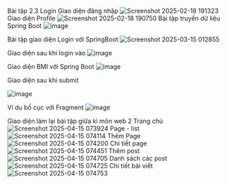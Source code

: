 Bài tập 2.3 Login
Giao diện đăng nhập
![Screenshot 2025-02-18 191323](https://github.com/user-attachments/assets/ac3dd9a1-191c-47cd-9d12-4f004dd6d3b5)
Giao diện Profile
![Screenshot 2025-02-18 190750](https://github.com/user-attachments/assets/ba02e915-f3d3-40e7-ab9e-c2520f845f04)
Bài tập truyền dữ liệu Spring Boot
![image](https://github.com/user-attachments/assets/573aa7bb-8973-4cbc-b7a2-5645027f0513)

Bài tập giao diện Login với SpringBoot
![Screenshot 2025-03-15 012855](https://github.com/user-attachments/assets/1955e767-0dc2-43e9-955f-7d78095d1dfe)

Giao diện sau khi login vào
![image](https://github.com/user-attachments/assets/37fc0df0-1a64-4e68-90d9-49c3600d014d)

Giao diện BMI với Spring Boot
![image](https://github.com/user-attachments/assets/ad2e8397-e85d-42a9-9f99-7eb1e421b751)

Giao diện sau khi submit

![image](https://github.com/user-attachments/assets/19db795f-b41b-452d-905d-3ccc23e936e4)

Ví dụ bố cục với Fragment
![image](https://github.com/user-attachments/assets/65af3c92-54d3-43a0-b663-3c3172ac4517)

Giao diện làm lại bài tập giữa kì môn web 2 
Trang chủ
![Screenshot 2025-04-15 073924](https://github.com/user-attachments/assets/2cacf894-e825-49e4-baaa-d8e0186ddbe4)
Page - list
![Screenshot 2025-04-15 074114](https://github.com/user-attachments/assets/6b2959bb-9855-4ddc-b318-49649fbf4b35)
Thêm Page
![Screenshot 2025-04-15 074200](https://github.com/user-attachments/assets/df6a3902-6116-44a3-9fc4-2b72a83a2a52)
Chi tiết page
![Screenshot 2025-04-15 074451](https://github.com/user-attachments/assets/ac949fc4-f6fb-4ea5-a657-e37e223fe31d)
Thêm post
![Screenshot 2025-04-15 074705](https://github.com/user-attachments/assets/269677b2-10ba-439f-891e-f8e6b20727f9)
Danh sách các post
![Screenshot 2025-04-15 074725](https://github.com/user-attachments/assets/1ecca128-fbb7-4c5b-a7b8-521f979338c7)
Chi tiết bài viết
![Screenshot 2025-04-15 074753](https://github.com/user-attachments/assets/e0174b1b-c9ef-4ad9-863f-4cd1c6a534a0)














